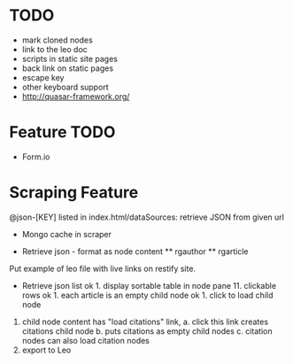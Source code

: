 # TODO

* mark cloned nodes
* link to the leo doc
* scripts in static site pages
* back link on static pages
* escape key
* other keyboard support
* http://quasar-framework.org/

# Feature TODO

* Form.io

# Scraping Feature

@json-[KEY] listed in index.html/dataSources: retrieve JSON from given url

* Mongo cache in scraper

* Retrieve json - format as node content
** rgauthor
** rgarticle

Put example of leo file with live links on restify site.

* Retrieve json list
ok 1. display sortable table in node pane
     11. clickable rows
ok 1. each article is an empty child node
ok 1. click to load child node
1. child node content has "load citations" link,
  a. click this link creates citations child node
  b. puts citations as empty child nodes
  c. citation nodes can also load citation nodes
1. export to Leo


